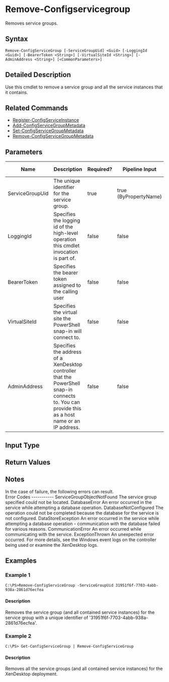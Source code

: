 ﻿
# Remove-Configservicegroup
Removes service groups.
## Syntax
```
Remove-ConfigServiceGroup [-ServiceGroupUid] <Guid> [-LoggingId <Guid>] [-BearerToken <String>] [-VirtualSiteId <String>] [-AdminAddress <String>] [<CommonParameters>]
```
## Detailed Description
Use this cmdlet to remove a service group and all the service instances that it contains.


## Related Commands

* [Register-ConfigServiceInstance](../Register-ConfigServiceInstance/)
* [Add-ConfigServiceGroupMetadata](../Add-ConfigServiceGroupMetadata/)
* [Set-ConfigServiceGroupMetadata](../Set-ConfigServiceGroupMetadata/)
* [Remove-ConfigServiceGroupMetadata](../Remove-ConfigServiceGroupMetadata/)
## Parameters
| Name   | Description | Required? | Pipeline Input | Default Value |
| --- | --- | --- | --- | --- |
| ServiceGroupUid | The unique identifier for the service group. | true | true (ByPropertyName) |  |
| LoggingId | Specifies the logging id of the high-level operation this cmdlet invocation is part of. | false | false |  |
| BearerToken | Specifies the bearer token assigned to the calling user | false | false |  |
| VirtualSiteId | Specifies the virtual site the PowerShell snap-in will connect to. | false | false |  |
| AdminAddress | Specifies the address of a XenDesktop controller that the PowerShell snap-in connects to.  You can provide this as a host name or an IP address. | false | false | LocalHost. Once a value is provided by any cmdlet, this value becomes the default. |

## Input Type

### 

## Return Values

### 

## Notes
In the case of failure, the following errors can result.<br>    Error Codes ----------- ServiceGroupObjectNotFound The service group specified could not be located. DatabaseError An error occurred in the service while attempting a database operation. DatabaseNotConfigured The operation could not be completed because the database for the service is not configured. DataStoreException An error occurred in the service while attempting a database operation - communication with the database failed for various reasons. CommunicationError An error occurred while communicating with the service. ExceptionThrown An unexpected error occurred.  For more details, see the Windows event logs on the controller being used or examine the XenDesktop logs.
## Examples

### Example 1
```
C:\PS>Remove-ConfigServiceGroup -ServiceGroupUid 31951f6f-7703-4abb-938a-2861d76ecfea
```
#### Description
Removes the service group (and all contained service instances) for the service group with a unique identifier of '31951f6f-7703-4abb-938a-2861d76ecfea'.
### Example 2
```
C:\PS> Get-ConfigServiceGroup | Remove-ConfigServiceGroup
```
#### Description
Removes all the service groups (and all contained service instances) for the XenDesktop deployment.
